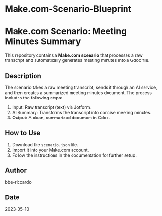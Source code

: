 # Make.com-Scenario-Blueprint
# Make.com Scenario: Meeting Minutes Summary

This repository contains a **Make.com scenario** that processes a raw transcript and automatically generates meeting minutes into a Gdoc file.

## Description
The scenario takes a raw meeting transcript, sends it through an AI service, and then creates a summarized meeting minutes document. The process includes the following steps:
1. Input: Raw transcript (text) via Jotform.
2. AI Summary: Transforms the transcript into concise meeting minutes.
3. Output: A clean, summarized document in Gdoc.

## How to Use
1. Download the `scenario.json` file.
2. Import it into your Make.com account.
3. Follow the instructions in the documentation for further setup.

## Author
bbe-riccardo

## Date
2023-05-10
